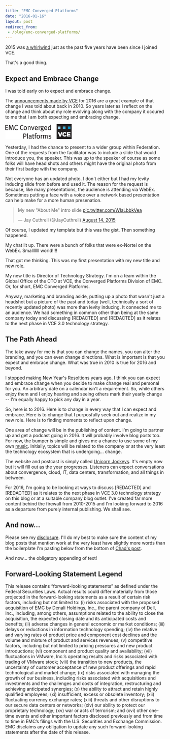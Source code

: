 ```yaml
---
title: "EMC Converged Platforms"
date: "2016-01-16"
layout: post
redirect_from:
 - /blog/emc-converged-platforms/
---
```


2015 was [a whirlwind](/blog/my-fifth-year-at-vce/) just as the past five years have been since I joined VCE.

That's a good thing.

Expect and Embrace Change
-------------------------

I was told early on to expect and embrace change.

The [announcements made by VCE](http://www.vce.com/about/media/news?id=tcm:20-36801) for 2016 are a great example of that change I was told about back in 2010. So years later as I reflect on the change and think about my role evolving along with the company it occured to me that I am both expecting and embracing change.

[![EMC Converged Platforms](/images/vce-logo-text.png "EMC Converged Platforms")](http://www.vce.com/about/media/news?id=tcm:20-36801)

Yesterday, I had the chance to present to a wider group within Federation. One of the requests from the facilitator was to include a slide that would introduce you, the speaker. This was up to the speaker of course as some folks will have head shots and others might have the original photo from their first badge with the company. 

Not everyone has an updated photo. I don't either but I had my levity inducing slide from before and used it. The reason for the request is because, like many presentations, the audience is attending via WebEx. Sometimes putting a face with a voice over a network based presentation can help make for a more human presenation. 

<blockquote class="twitter-tweet" lang="en"><p lang="en" dir="ltr">My new &quot;About Me&quot; intro slide <a href="http://t.co/WIaLbbkVea">pic.twitter.com/WIaLbbkVea</a></p>&mdash; Jay Cuthrell (@JayCuthrell) <a href="https://twitter.com/JayCuthrell/status/632228790807060480">August 14, 2015</a></blockquote>
<script async src="//platform.twitter.com/widgets.js" charset="utf-8"></script>

Of course, I updated my template but this was the gist. Then something happened.

My chat lit up. There were a bunch of folks that were ex-Nortel on the WebEx. Smalllllll world!!!!

That got me thinking. This was my first presentation with my new title and new role.

My new title is Director of Technology Strategy. I'm on a team within the Global Office of the CTO at VCE, the Converged Platforms Division of EMC. Or, for short, EMC Converged Platforms.

Anyway, marketing and branding aside, putting up a photo that wasn't just a headshot but a picture of the past and today (well, technically a sort of recently updated photo) was more than levity inducing. It connected me to an audience. We had something in common other than being at the same company today and discussing [REDACTED] and [REDACTED] as it relates to the next phase in VCE 3.0 technology strategy.

The Path Ahead
--------------

The take away for me is that you can change the names, you can alter the branding, and you can even change directions. What is important is that you expect and embrace change. What was true in 2010 is true for 2016 and beyond.

I stopped making New Year's Resoltions years ago. I think you can expect and embrace change when you decide to make change real and personal for you. An arbitrary date on a calendar isn't a requirement. So, while others enjoy them and I enjoy hearing and seeing others mark their yearly change -- I'm equally happy to pick any day in a year.

So, here is to 2016. Here is to change in every way that I can expect and embrace. Here is to change that I purposfully seek out and realize in my new role. Here is to finding moments to reflect upon change.

One area of change will be in the publishing of content. I'm going to partner up and get a podcast going in 2016. It will probably involve blog posts too. For now, the bumper is simple and gives me a chance to use some of my own [music](/music/). Initially, topics will be related to the company or at the very least the technology ecosystem that is undergoing... change.

The website and postcast is simply called [Unicorn Jockeys](http://unicornjockeys.com/). It's empty now but it will fill out as the year progresses. Listeners can expect conversations about convergence, cloud, IT, data centers, transformation, and all things in between.

<script src="https://www.buzzsprout.com/51963/335053-unicorn-jockeys-bumper.js?player=small" type="text/javascript" charset="utf-8"></script>

For 2016, I'm going to be looking at ways to discuss [REDACTED] and [REDACTED] as it relates to the next phase in VCE 3.0 technology strategy on this blog or at a suitable company blog outlet. I've created far more content behind the firewall from 2010-2015 and I'm looking forward to 2016 as a departure from purely internal publishing. We shall see.

And now...
----------

Please see my [disclosure](/disclosure). I'll do my best to make sure the content of my blog posts that mention work at the very least have slightly more words than the boilerplate I'm pasting below from the bottom of [Chad's post](http://virtualgeek.typepad.com/virtual_geek/2016/01/platforms-end-game-for-it.html). 

And now... the obligatory appending of text! 

Forward-Looking Statement Legend
--------------------------------

This release contains “forward-looking statements” as defined under the Federal Securities Laws. Actual results could differ materially from those projected in the forward-looking statements as a result of certain risk factors, including but not limited to: (i) risks associated with the proposed acquisition of EMC by Denali Holdings, Inc., the parent company of Dell, Inc., including, among others, assumptions related to the ability to close the acquisition, the expected closing date and its anticipated costs and benefits; (ii) adverse changes in general economic or market conditions; (iii) delays or reductions in information technology spending; (iv) the relative and varying rates of product price and component cost declines and the volume and mixture of product and services revenues; (v) competitive factors, including but not limited to pricing pressures and new product introductions; (vi) component and product quality and availability; (vii) fluctuations in VMware, Inc.’s operating results and risks associated with trading of VMware stock; (viii) the transition to new products, the uncertainty of customer acceptance of new product offerings and rapid technological and market change; (ix) risks associated with managing the growth of our business, including risks associated with acquisitions and investments and the challenges and costs of integration, restructuring and achieving anticipated synergies; (x) the ability to attract and retain highly qualified employees; (xi) insufficient, excess or obsolete inventory; (xii) fluctuating currency exchange rates; (xiii) threats and other disruptions to our secure data centers or networks; (xiv) our ability to protect our proprietary technology; (xv) war or acts of terrorism; and (xvi) other one-time events and other important factors disclosed previously and from time to time in EMC’s filings with the U.S. Securities and Exchange Commission. EMC disclaims any obligation to update any such forward-looking statements after the date of this release.
